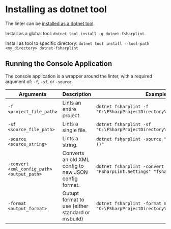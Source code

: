 # Installing as dotnet tool

The linter can be [installed as a dotnet tool](https://docs.microsoft.com/en-us/dotnet/core/tools/dotnet-tool-install).

Install as a global tool: `dotnet tool install -g dotnet-fsharplint`.

Install as tool to specific directory: `dotnet tool install --tool-path <my_directory> dotnet-fsharplint`

## Running the Console Application

The console application is a wrapper around the linter, with a required argument of: `-f`, `-sf`, or `-source`. 

| Arguments | Description | Example |
| --- | :------------- | --- |
| `-f <project_file_path>` | Lints an entire project. | `dotnet fsharplint -f "C:\FSharpProjectDirectory\ProjectFile.fsproj"` |
| `-sf <source_file_path>` | Lints a single file. | `dotnet fsharplint -sf "C:\FSharpProjectDirectory\Uploader.fsx"` |
| `-source <source_string>` | Lints a string. | `dotnet fsharplint -source "let x = fun _ -> ()"` |
| `-convert <xml_config_path> <output_path>` | Converts an old XML config to new JSON config format. | `dotnet fsharplint -convert "FSharpLint.Settings" "fsharplint.json"` |
| `-format <output_format>` | Outupt format to use (either standard or msbuild) | `dotnet fsharplint -format msbuild -f "C:\FSharpProjectDirectory\ProjectFile.fsproj"` |
